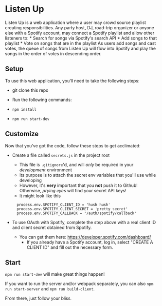 # Listen Up

Listen Up is a web application where a user may crowd source playlist creating responsibilities. Any party host, DJ, road-trip organizer or anyone else with a Spotify account, may connect a Spotify playlist and allow other listeners to:
    * Search for songs via Spotify's search API 
    * Add songs to that playlist 
    * Vote on songs that are in the playlist 
As users add songs and cast votes, the queue of songs from Listen Up will flow into Spotify and play the songs in the order of votes in descending order. 

## Setup

To use this web application, you'll need to take the following steps:

* git clone this repo
* Run the following commands:

* `npm install`
* `npm run start-dev`

## Customize

Now that you've got the code, follow these steps to get acclimated:

* Create a file called `secrets.js` in the project root

  * This file is `.gitignore`'d, and will _only_ be required in your _development_ environment
  * Its purpose is to attach the secret env variables that you'll use while developing
  * However, it's **very** important that you **not** push it to Github! Otherwise, _prying eyes_ will find your secret API keys!
  * It might look like this

  ```
    process.env.SPOTIFY_CLIENT_ID = 'hush hush'
    process.env.SPOTIFY_CLIENT_SECRET = 'pretty secret'
    process.env.SPOTIFY_CALLBACK = '/auth/spotify/callback'
  ```

* To use OAuth with Spotify, complete the step above with a real client ID and client secret obtained from Spotify.
  * You can get them here: https://developer.spotify.com/dashboard/
    * If you already have a Spotify account, log in, select "CREATE A CLIENT ID" and fill out the necessary form.

## Start

`npm run start-dev` will make great things happen!

If you want to run the server and/or webpack separately, you can also `npm run start-server` and `npm run build-client`.

From there, just follow your bliss.
